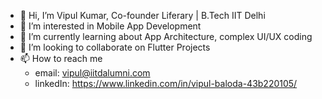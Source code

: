 - 👋 Hi, I’m Vipul Kumar, Co-founder Liferary | B.Tech IIT Delhi
- 👀 I’m interested in Mobile App Development
- 🌱 I’m currently learning about App Architecture, complex UI/UX coding
- 💞️ I’m looking to collaborate on Flutter Projects
- 📫 How to reach me
    - email: vipul@iitdalumni.com
    - linkedIn: https://www.linkedin.com/in/vipul-baloda-43b220105/

<!---
vkbaloda/vkbaloda is a ✨ special ✨ repository because its `README.md` (this file) appears on your GitHub profile.
You can click the Preview link to take a look at your changes.
--->
